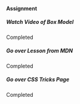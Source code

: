 #### Assignment

##### Watch Video of Box Model
  Completed

##### Go over Lesson from MDN
  Completed

##### Go over CSS Tricks Page
  Completed